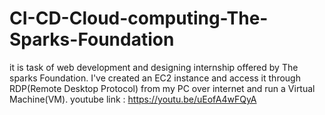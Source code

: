 # CI-CD-Cloud-computing-The-Sparks-Foundation
it is task of web development and designing internship offered by The sparks Foundation.
 I've created an EC2 instance and access it through RDP(Remote Desktop Protocol) from my PC over internet and run a Virtual Machine(VM).
youtube link :  https://youtu.be/uEofA4wFQyA
